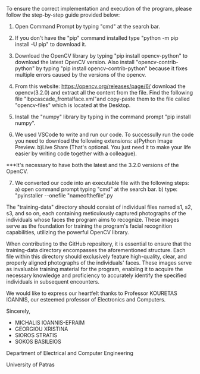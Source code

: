 To ensure the correct implementation and execution of the program, please follow the step-by-step guide provided below:

1) Open Command Prompt by typing "cmd" at the search bar.

2) If you don't have the "pip" command installed type "python -m pip install -U pip" to download it.

3) Download the OpenCV library by typing "pip install opencv-python" to download the latest OpenCV version. Also install "opencv-contrib-python" by typing "pip install opencv-contrib-python"
   because it fixes multiple errors caused by the versions of the opencv.

4) From this website: https://opencv.org/releases/page/6/ download the opencv(3.2.0) and extract all the content from the file. Find the following file "lbpcascade_frontalface.xml"and copy-paste them
	to the file called "opencv-files" which is located at the Desktop.

5) Install the "numpy" library by typing in the command prompt "pip install numpy".

6) We used VSCode to write and run our code. To successully run the code you need to download the following extensions:
   a)Python Image Preview.
   b)Live Share (That's optional. You just need it to make your life easier by writing code together with a colleague).

***It's necessary to have both the latest and the 3.2.0 versions of the OpenCV.

7) We converted our code into an executable file with the following steps:
   a) open command prompt typing "cmd" at the search bar.
   b) type: "pyinstaller --onefile "nameofthefile".py
   
   
The "training-data" directory should consist of individual files named s1, s2, s3, and so on, each containing meticulously captured photographs of the individuals whose faces the program aims to recognize. These images serve as the foundation for training the program's facial recognition capabilities, utilizing the powerful OpenCV library.

When contributing to the GitHub repository, it is essential to ensure that the training-data directory encompasses the aforementioned structure. Each file within this directory should exclusively feature high-quality, clear, and properly aligned photographs of the individuals' faces. These images serve as invaluable training material for the program, enabling it to acquire the necessary knowledge and proficiency to accurately identify the specified individuals in subsequent encounters.
   
  
We would like to express our heartfelt thanks to Professor KOURETAS IOANNIS, our esteemed professor of Electronics and Computers.

Sincerely,

- MICHALIS IOANNIS-EFRAIM
- GEORGIOU XRISTINA
- SIOROS STRATIS
- SOKOS BASILEIOS


Department of Electrical and Computer Engineering          

University of Patras
